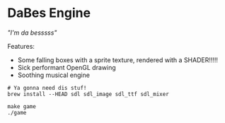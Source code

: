 DaBes Engine
============

_"I'm da besssss"_

Features:
* Some falling boxes with a sprite texture, rendered with a SHADER!!!!!
* Sick performant OpenGL drawing
* Soothing musical engine

```
# Ya gonna need dis stuf!
brew install --HEAD sdl sdl_image sdl_ttf sdl_mixer

make game
./game
```
